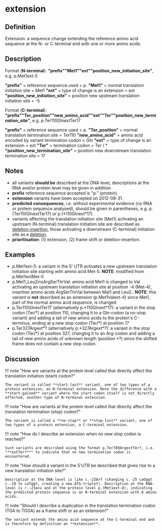 # extension

## Definition

Extension: a sequence change extending the reference amino acid sequence at the N- or C-terminal end with one or more amino acids.

## Description

Format (**<span class="spotlight">N-terminal</span>**):  **"prefix""Met1""ext""position_new_initiation_site"**,  e.g. p.Met1ext-5

**"prefix"**  =  reference sequence used  =  p.
**"Met1"**  =  normal translation initiation site  =  Met1
**"ext"**  =  type of change is an extension =  ext
**"position_new_initiation_site"**  =  position new upstream translation initiation site =  -5

Format (**<span class="spotlight">C-terminal</span>**):  **"prefix""Ter_position""new_amino_acid""ext""Ter""position_new_termination_site"**,  e.g. p.Ter110GlnextTer17

**"prefix"**  =  reference sequence used  =  p.
**"Ter_position"**  =  normal translation termination site  =  Ter110
**"new_amino_acid"**  =  amino acid encoded by variant termination codon  =  Gln
**"ext"**  =  type of change is an extension =  ext
**"Ter"**  =  termination codon = Ter / \*
**"position_new_termination_site"**  =  position new downstream translation termination site =  17

## Notes

* all variants **should be** described at the DNA level, descriptions at the RNA and/or protein level may be given in addition
* **prefix** reference sequence accepted is "p." (protein).
* **extension** variants have been accepted on <span class="spotlight">2012-08-31</span>.
* **predicted consequences**, i.e. without experimental evidence (no RNA or protein sequence analysed), should be given in parentheses, e.g. p.(Ter110GlnextTer17) or p.(\*110Glnext\*17).
* variants affecting the translation initiation site (Met1) activating an upstream (N-terminal) translation initiation site are described as [deletion-insertion](../delins/), those activating a downstream (C-terminal)  initiation site as a [deletion](../deletion/).
* **prioritisation**: (1) extension, (2) frame shift or deletion-insertion.
## Examples

* p.Met1ext-5: a variant in the 5' UTR activates a new upstream translation initiation site starting with amino acid Met-5: **NOTE**: modified from p.Met1ext<span class="spotlight">Met</span>-5
* p.Met1_Leu2insArgSerThrVal: amino acid Met1 is changed to Val activating an upstream translation initiation site at position -4 (Met-4), insertion amino acids ArgSerThrVal between Mat1 and Leu2.: **NOTE**:    this variant is **not** described as an extension (p.Met1Valext-4) since Met1, part of the normal amino acid sequence, is changed
* p.Ter110GlnextTer17  (alternatively p.\*110Glnext\*17): a variant in the stop codon (Ter/\*) at position 110, changing it to a Gln-codon (a no-stop variant) and adding a tail of new amino acids to the protein's C-terminus, ending at a new stop codon (Ter/\*) at position 17
* p.Ter327Argext\*? (alternatively p.\*327Argext\*?): a variant in the stop codon (Ter/\*) at position 327, changing it to an Arg-codon and adding a tail of new amino acids of unknown length (position \*?) since the shifted frame does not contain a new stop codon.
## Discussion

!!! note "How are variants at the protein level called that directly affect the translation initiation (start) codon?"

    The variant is called **start-lost** variant, one of two types of a protein extension, an N-terminal extension. Note the difference with a **start-gained** variant where the start codon itself is not directly affected, another type of N-terminal extension.

!!! note "How are variants at the protein level called that directly affect the translation termination (stop) codon?"

    The variant is called a **no-stop** or **stop-lost** variant, one of two types of a protein extension, a C-terminal extension.

!!! note "<a name='noend'></a>How do I describe an extension when no new stop codon is reached?"

    Such variants are described using the format p.Ter789ArgextTer?, i.e. "**extTer?**" to indicate that no new termination codon is encountered.

!!! note "How should a variant in the 5'UTR be described that gives rise to a new translation initiation site?"

    Description at the DNA-level is like c.-23A>T (changing c.-25 caGggt c.-19 to caTggt, creating a new ATG-triplet). Description at the RNA-level is r.-23a>u and at the protein level p.(Met1ext-8), indicating the predicted protein sequence is an N-terminal extension with 8 amino acids.

!!! note "Should I describe a duplication in the translation termination codon (TGA to TGGA) as a frame shift or as an extension?"

    The variant extends the amino acid sequence at the C-terminal end and is therefore by definition an **extension**.
